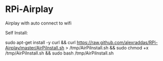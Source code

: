 RPi-Airplay
===========

Airplay with auto connect to wifi

Self Install:

sudo apt-get install -y curl && curl https://raw.github.com/alexraddas/RPi-Airplay/master/AirPiInstall.sh > /tmp/AirPiInstall.sh
&& sudo chmod +x /tmp/AirPiInstall.sh && sudo bash /tmp/AirPiInstall.sh
